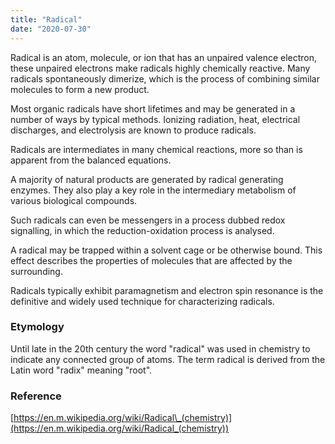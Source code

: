```yaml
---
title: "Radical"
date: "2020-07-30"
---
```


Radical is an atom, molecule, or ion that has an unpaired valence electron, these unpaired electrons make radicals highly chemically reactive. Many radicals spontaneously dimerize, which is the process of combining similar molecules to form a new product.

Most organic radicals have short lifetimes and may be generated in a number of ways by typical methods. Ionizing radiation, heat, electrical discharges, and electrolysis are known to produce radicals.

Radicals are intermediates in many chemical reactions, more so than is apparent from the balanced equations.

A majority of natural products are generated by radical generating enzymes. They also play a key role in the intermediary metabolism of various biological compounds. 

Such radicals can even be messengers in a process dubbed redox signalling, in which the reduction-oxidation process is analysed.

A radical may be trapped within a solvent cage or be otherwise bound. This effect describes the properties of molecules that are affected by the surrounding.

Radicals typically exhibit paramagnetism and electron spin resonance is the definitive and widely used technique for characterizing radicals.

### Etymology

Until late in the 20th century the word "radical" was used in chemistry to indicate any connected group of atoms. The term radical is derived from the Latin word "radix" meaning "root".

### Reference

[https://en.m.wikipedia.org/wiki/Radical\_(chemistry)](https://en.m.wikipedia.org/wiki/Radical_(chemistry))
